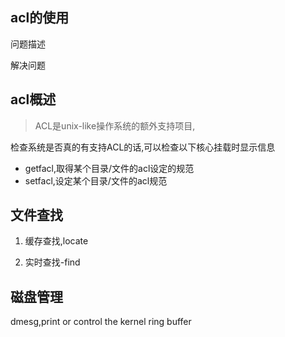 
## 



## acl的使用

问题描述



解决问题




## acl概述

> ACL是unix-like操作系统的额外支持项目,


检查系统是否真的有支持ACL的话,可以检查以下核心挂载时显示信息


- getfacl,取得某个目录/文件的acl设定的规范
- setfacl,设定某个目录/文件的acl规范







## 文件查找

1. 缓存查找,locate



2. 实时查找-find






## 磁盘管理




dmesg,print or control the kernel ring buffer








